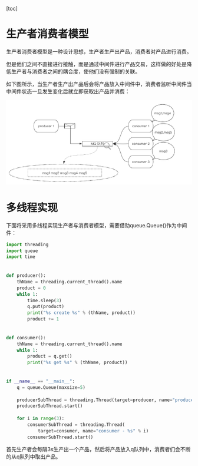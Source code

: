 [toc]

# 生产者消费者模型

生产者消费者模型是一种设计思想，生产者生产出产品，消费者对产品进行消费。

但是他们之间不直接进行接触，而是通过中间件进行产品交易，这样做的好处是降低生产者与消费者之间的耦合度，使他们没有强制的关联。

如下图所示，当生产者生产出产品后会将产品放入中间件中，消费者监听中间件当中间件状态一旦发生变化后就立即获取出产品并消费：

![image-20210703172931525](images/image-20210703172931525.png)

# 多线程实现

下面将采用多线程实现生产者与消费者模型，需要借助queue.Queue()作为中间件：

```python
import threading
import queue
import time


def producer():
    thName = threading.current_thread().name
    product = 0
    while 1:
        time.sleep(3)
        q.put(product)
        print("%s create %s" % (thName, product))
        product += 1


def consumer():
    thName = threading.current_thread().name
    while 1:
        product = q.get()
        print("%s get %s" % (thName, product))


if __name__ == "__main__":
    q = queue.Queue(maxsize=5)

    producerSubThread = threading.Thread(target=producer, name="producer")
    producerSubThread.start()

    for i in range(3):
        consumerSubThread = threading.Thread(
            target=consumer, name="consumer - %s" % i)
        consumerSubThread.start()

```

首先生产者会每隔3s生产出一个产品，然后将产品放入q队列中，消费者们会不断的从q队列中取出产品。